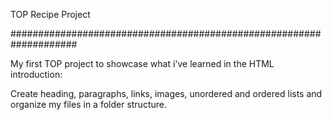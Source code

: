 TOP Recipe Project

####################################################################

My first TOP project to showcase what i've learned in the HTML introduction: 

Create heading, paragraphs, links, images, unordered and ordered lists and organize my files in a folder structure.
